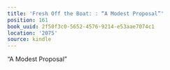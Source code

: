 ```yaml
---
title: 'Fresh Off the Boat: : “A Modest Proposal”'
position: 161
book_uuid: 2f50f3c0-5652-4576-9214-e53aae7074c1
location: '2075'
source: kindle
---
```


“A Modest Proposal”